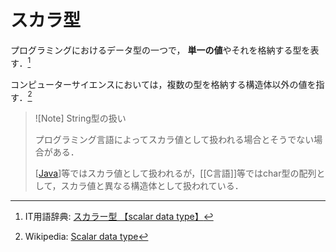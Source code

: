 # スカラ型

プログラミングにおけるデータ型の一つで，
**単一の値**やそれを格納する型を表す．[^1]

コンピューターサイエンスにおいては，複数の型を格納する構造体以外の値を指す．[^2]

> ![Note] String型の扱い
>
> プログラミング言語によってスカラ値として扱われる場合とそうでない場合がある．
>
> [[Java]]等ではスカラ値として扱われるが，[[C言語]]等ではchar型の配列として，スカラ値と異なる構造体として扱われている．

[^1]: IT用語辞典: [スカラー型 【scalar data type】](https://e-words.jp/w/%E3%82%B9%E3%82%AB%E3%83%A9%E3%83%BC%E5%9E%8B.html)
[^2]: Wikipedia: [Scalar data type](https://en.wikipedia.org/wiki/Scalar_processor#Scalar_data_type:~:text=%5B3%5D-,Scalar%20data%20type,-%5Bedit%5D)


[//begin]: # "Autogenerated link references for markdown compatibility"
[Java]: Java.md "Java"
[//end]: # "Autogenerated link references"